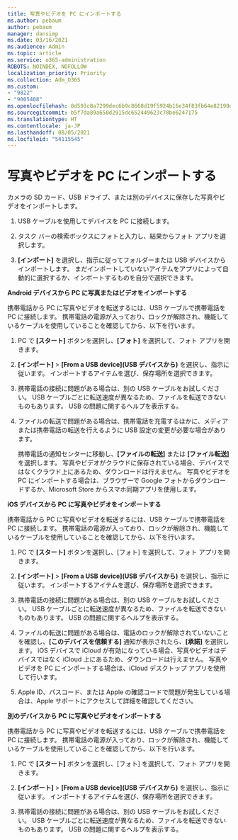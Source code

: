 ```yaml
---
title: 写真やビデオを PC にインポートする
ms.author: pebaum
author: pebaum
manager: dansimp
ms.date: 03/16/2021
ms.audience: Admin
ms.topic: article
ms.service: o365-administration
ROBOTS: NOINDEX, NOFOLLOW
localization_priority: Priority
ms.collection: Adm_O365
ms.custom:
- "9822"
- "9005408"
ms.openlocfilehash: 8d593c8a7299dec6b9c8668d19f5924b16e34f83fb64e82190dcf4d2666fecb6
ms.sourcegitcommit: b5f7da89a650d2915dc652449623c78be6247175
ms.translationtype: HT
ms.contentlocale: ja-JP
ms.lasthandoff: 08/05/2021
ms.locfileid: "54115545"
---
```

# <a name="import-photos-and-videos-to-your-pc"></a>写真やビデオを PC にインポートする

カメラの SD カード、USB ドライブ、または別のデバイスに保存した写真やビデオをインポートします。

1. USB ケーブルを使用してデバイスを PC に接続します。

1. タスク バーの検索ボックスにフォトと入力し、結果からフォト アプリを選択します。

1. **[インポート]** を選択し、指示に従ってフォルダーまたは USB デバイスからインポートします。 まだインポートしていないアイテムをアプリによって自動的に選択するか、インポートするものを自分で選択できます。

**Android デバイスから PC に写真またはビデオをインポートする**

携帯電話から PC に写真やビデオを転送するには、USB ケーブルで携帯電話を PC に接続します。 携帯電話の電源が入っており、ロックが解除され、機能しているケーブルを使用していることを確認してから、以下を行います。

1. PC で **[スタート]** ボタンを選択し、**[フォト]** を選択して、フォト アプリを開きます。

1. **[インポート]** > **[From a USB device]\(USB デバイスから\)** を選択し、指示に従います。 インポートするアイテムを選び、保存場所を選択できます。

1. 携帯電話の接続に問題がある場合は、別の USB ケーブルをお試しください。 USB ケーブルごとに転送速度が異なるため、ファイルを転送できないものもあります。 USB の問題に関するヘルプを表示する。

1. ファイルの転送で問題がある場合は、携帯電話を充電するほかに、メディアまたは携帯電話の転送を行えるように USB 設定の変更が必要な場合があります。 

    携帯電話の通知センターに移動し、**[ファイルの転送]** または **[ファイル転送]** を選択します。 写真やビデオがクラウドに保存されている場合、デバイスではなくクラウド上にあるため、ダウンロードは行えません。 写真やビデオを PC にインポートする場合は、ブラウザーで Google フォトからダウンロードするか、Microsoft Store からスマホ同期アプリを使用します。

**iOS デバイスから PC に写真やビデオをインポートする**

携帯電話から PC に写真やビデオを転送するには、USB ケーブルで携帯電話を PC に接続します。 携帯電話の電源が入っており、ロックが解除され、機能しているケーブルを使用していることを確認してから、以下を行います。

1. PC で **[スタート]** ボタンを選択し、[フォト] を選択して、フォト アプリを開きます。

1. **[インポート]** > **[From a USB device]\(USB デバイスから\)** を選択し、指示に従います。 インポートするアイテムを選び、保存場所を選択できます。

1. 携帯電話の接続に問題がある場合は、別の USB ケーブルをお試しください。 USB ケーブルごとに転送速度が異なるため、ファイルを転送できないものもあります。 USB の問題に関するヘルプを表示する。

1. ファイルの転送に問題がある場合は、電話のロックが解除されていないことを確認し、**[このデバイスを信頼する]** 通知が表示されたら、**[承諾]** を選択します。 iOS デバイスで iCloud が有効になっている場合、写真やビデオはデバイスではなく iCloud 上にあるため、ダウンロードは行えません。 写真やビデオを PC にインポートする場合は、iCloud デスクトップ アプリを使用して行います。

1. Apple ID、パスコード、または Apple の確認コードで問題が発生している場合は、Apple サポートにアクセスして詳細を確認してください。

**別のデバイスから PC に写真やビデオをインポートする**

携帯電話から PC に写真やビデオを転送するには、USB ケーブルで携帯電話を PC に接続します。 携帯電話の電源が入っており、ロックが解除され、機能しているケーブルを使用していることを確認してから、以下を行います。

1. PC で **[スタート]** ボタンを選択し、[フォト] を選択して、フォト アプリを開きます。

1. **[インポート]** > **[From a USB device]\(USB デバイスから\)** を選択し、指示に従います。 インポートするアイテムを選び、保存場所を選択できます。

1. 携帯電話の接続に問題がある場合は、別の USB ケーブルをお試しください。 USB ケーブルごとに転送速度が異なるため、ファイルを転送できないものもあります。 USB の問題に関するヘルプを表示する。


